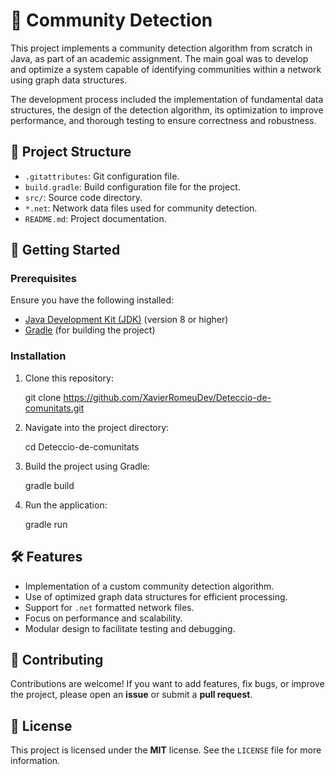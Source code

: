 
# 🧩 Community Detection

This project implements a community detection algorithm from scratch in Java, as part of an academic assignment. The main goal was to develop and optimize a system capable of identifying communities within a network using graph data structures. 

The development process included the implementation of fundamental data structures, the design of the detection algorithm, its optimization to improve performance, and thorough testing to ensure correctness and robustness.

## 📁 Project Structure

- `.gitattributes`: Git configuration file.
- `build.gradle`: Build configuration file for the project.
- `src/`: Source code directory.
- `*.net`: Network data files used for community detection.
- `README.md`: Project documentation.

## 🚀 Getting Started

### Prerequisites

Ensure you have the following installed:

- [Java Development Kit (JDK)](https://www.oracle.com/java/technologies/javase-downloads.html) (version 8 or higher)
- [Gradle](https://gradle.org/install/) (for building the project)

### Installation

1. Clone this repository:

   git clone https://github.com/XavierRomeuDev/Deteccio-de-comunitats.git

2. Navigate into the project directory:

   cd Deteccio-de-comunitats

3. Build the project using Gradle:

   gradle build

4. Run the application:

   gradle run

## 🛠️ Features

- Implementation of a custom community detection algorithm.
- Use of optimized graph data structures for efficient processing.
- Support for `.net` formatted network files.
- Focus on performance and scalability.
- Modular design to facilitate testing and debugging.

## 🤝 Contributing

Contributions are welcome! If you want to add features, fix bugs, or improve the project, please open an **issue** or submit a **pull request**.

## 📄 License

This project is licensed under the **MIT** license. See the `LICENSE` file for more information.
